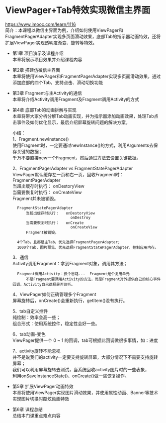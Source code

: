 # ViewPager+Tab特效实现微信主界面
https://www.imooc.com/learn/1116  
简介：本课程以微信主界面为例，介绍如何使用ViewPager和FragmentPagerAdapter实现多页面滑动效果，底部Tab的指示器动画特效，还将扩展ViewPager实现透明度渐变、旋转等特效。 
* 第1章 项目演示及课程介绍  
  本章将展示项目效果并介绍课程内容
  
* 第2章 搭建仿微信主界面  
  本章将使用ViewPager和FragmentPagerAdapter实现多页面滑动效果，通过添加底部的四个Tab，支持点击、滑动切换功能
  
* 第3章 Fragment与主Activity的通信  
  本章将介绍Activity调用Fragment及Fragment调用Activity的方式
  
* 第4章 底部Tab的动画拆解与实现  
  本章将带大家分析分解Tab动画实现，并为指示器添加动画效果，处理Tab点击事件及如何优化显示，最后介绍屏幕旋转问题的解决方案。

  小结：  
  1、Fragment.newInstance()  
		使用Fragment时，一定要通过newInstance()的方式，利用Arguments去保存关键的数据；  
		千万不要直接new一个Fragment，然后通过方法去设置关键数据。  
		
  2、FragmentPagerAdapter vs FragmentStatePagerAdapter  
		ViewPager默认缓存左一页和右一页，回收Fragment时：  
		FragmentPagerAdapter  
			当超出缓存时执行：	onDestoryView  
			当需要恢复时执行：	onCreateView  
			Fragment并未被销毁。  
	
		FragmentStatePagerAdapter  
			当超出缓存时执行：	onDestoryView  
								onDestroy  
			当需要恢复时执行：	onCreate  
								onCreateView  
			Fragment被销毁。  
	
		4个Tab，且都是主Tab，优先选择FragmentPagerAdapter;  
		1000个Tab，图片预览，优先选择FragmentStatePagerAdapter，控制应用内存。  
	
	3、通信  
		Activity调用Fragment：拿到Fragment对象，调用其方法；  
		
		Fragment调用Activity：换个思路...  Fragment是个复用单元  
			不是Fragment要调用Activity的方法，而是Fragment对外提供自己的核心事件回调，Activity自己选择是否监听。  
			
	4、ViewPager如何正确管理多个Fragment  
		屏幕旋转后，onCreate()会重新执行，getItem()没有执行。  
		
	5、tab自定义控件  
		纯绘制：效率会高一些；  
		组合形式：使用系统控件，稳定性会好一些。  
		
	6、tab动画-变色  
		ViewPager提供一个 0 ~ 1 的回调，tab可根据此回调做很多事情，如：进度  
		
	7、activity旋转不能忽视  
		并不是说我们的activity一定要支持旋转屏幕，大部分情况下不需要支持旋转屏幕；  
		我们可以利用屏幕旋转去测试，当系统回收activity图片时的一些表象，  
		利用onSaveInstanceState()、onCreate()做一些恢复操作。  

* 第5章 扩展ViewPager动画特效  
  本章将使用ViewPager实现图片滑动效果，并使用属性动画、Banner等技术实现图片切换时酷炫动画特效
  
* 第6章 课程总结  
  总结本门课重点难点内容 

